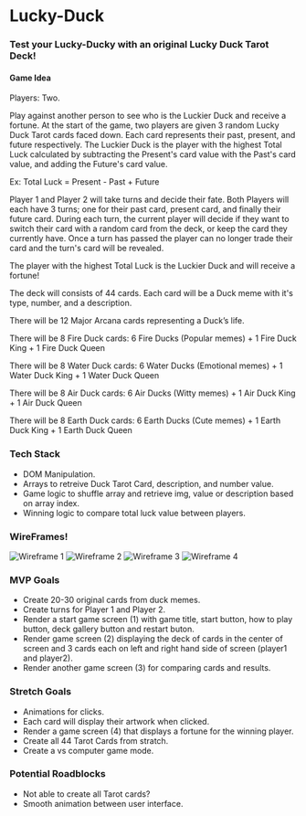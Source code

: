 # Lucky-Duck
### Test your Lucky-Ducky with an original Lucky Duck Tarot Deck!

#### Game Idea
Players: Two.

Play against another person to see who is the Luckier Duck and receive a fortune.
At the start of the game, two players are given 3 random Lucky Duck Tarot cards faced down.
Each card represents their past, present, and future respectively.
The Luckier Duck is the player with the highest Total Luck calculated by subtracting the Present's card value with the Past's card value, and adding the Future's card value.

Ex: Total Luck = Present - Past + Future

Player 1 and Player 2 will take turns and decide their fate.
Both Players will each have 3 turns; one for their past card, present card, and finally their future card.
During each turn, the current player will decide if they want to switch their card with a random card from the deck, or keep the card they currently have.
Once a turn has passed the player can no longer trade their card and the turn's card will be revealed.

The player with the highest Total Luck is the Luckier Duck and will receive a fortune!

The deck will consists of 44 cards. Each card will be a Duck meme with it's type, number, and a description.

There will be 12 Major Arcana cards representing a Duck’s life.

There will be 8 Fire Duck cards: 6 Fire Ducks (Popular memes) + 1 Fire Duck King + 1 Fire Duck Queen

There will be 8 Water Duck cards: 6 Water Ducks (Emotional memes) + 1 Water Duck King + 1 Water Duck Queen

There will be 8 Air Duck cards: 6 Air Ducks (Witty memes) + 1 Air Duck King + 1 Air Duck Queen

There will be 8 Earth Duck cards: 6 Earth Ducks (Cute memes) + 1 Earth Duck King + 1 Earth Duck Queen

### Tech Stack
* DOM Manipulation. 
* Arrays to retreive Duck Tarot Card, description, and number value.
* Game logic to shuffle array and retrieve img, value or description based on array index. 
* Winning logic to compare total luck value between players.

### WireFrames!
![Wireframe 1](https://i.imgur.com/mLKepDe.png)
![Wireframe 2](https://i.imgur.com/5aEeo5B.png)
![Wireframe 3](https://i.imgur.com/vz0zU0i.png)
![Wireframe 4](https://i.imgur.com/4gGc9Tc.png)

### MVP Goals
* Create 20-30 original cards from duck memes.
* Create turns for Player 1 and Player 2.
* Render a start game screen (1) with game title, start button, how to play button, deck gallery button and restart buton.
* Render game screen (2) displaying the deck of cards in the center of screen and 3 cards each on left and right hand side of screen (player1 and player2).
* Render another game screen (3) for comparing cards and results.

### Stretch Goals
* Animations for clicks.
* Each card will display their artwork when clicked.
* Render a game screen (4) that displays a fortune for the winning player.
* Create all 44 Tarot Cards from stratch.
* Create a vs computer game mode.

### Potential Roadblocks
* Not able to create all Tarot cards?
* Smooth animation between user interface.